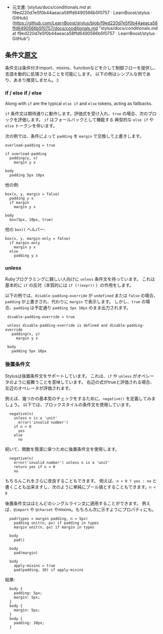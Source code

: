  +  元文書: [stylus/docs/conditionals.md at f9ed220d7e5f0b44aeaca58ffd6490566b5f0757 · LearnBoost/stylus · GitHub]
(https://github.com/LearnBoost/stylus/blob/f9ed220d7e5f0b44aeaca58ffd6490566b5f0757/docs/conditionals.md 
"stylus/docs/conditionals.md at f9ed220d7e5f0b44aeaca58ffd6490566b5f0757 · LearnBoost/stylus · GitHub")

## 条件文[原文](http://learnboost.github.io/stylus/docs/conditionals.html)

条件文は条件付きimport、mixins、functionなどを介して制御フローを提供し、言語を動的に処理させることを可能にします。
以下の例はシンプルな例であり、あまり推奨しません。:)

### if / else if / else

 Along with `if` are the typical `else if` and `else` tokens, acting as fallbacks.
 
 `if` 条件文は期待通りに動作します。評価式を受け入れ、`true` の場合、次のブロックを評価します。
 `if` はフォールバックとして機能する 典型的な `else if` や `else` トークンを伴います。
 
 次の例では、条件によって `padding` を `margin` で交換して上書きします。

    overload-padding = true

    if overload-padding
      padding(y, x)
        margin y x

    body
      padding 5px 10px

他の例:

    box(x, y, margin = false)
      padding y x
      if margin
        margin y x

    body
      box(5px, 10px, true)

他の `box()` ヘルパー:

    box(x, y, margin-only = false)
      if margin-only
        margin y x
      else
        padding y x

### unless

 Rubyプログラミングに親しい人向けに `unless` 条件文を持っています。
 これは基本的に `if` の反対（本質的には `if (!(expr))` ）の作用をします。

以下の例では、`disable-padding-override` が `undefined` または `false` の場合、
`padding` が上書きされ、代わりに `margin` で表示します。
しかし、`true` の場合、`padding` は予定通り `padding 5px 10px` のまま出力されます。

     disable-padding-override = true

     unless disable-padding-override is defined and disable-padding-override
       padding(x, y)
         margin y x

     body
       padding 5px 10px

### 後置条件文

  Stylusは後置条件文をサポートしています。
  これは、`if` や `unless` がオペレータのように振舞うことを意味しています。
  右辺の式がtrueと評価される場合、左辺のオペレータが評価されます。  
  
  例えば、幾つかの基本型のチェックをするために、`negative()` を定義してみましょう。
  以下では、ブロックスタイルの条件文を使用しています。
  
      negative(n)
        unless n is a 'unit'
          error('invalid number')
        if n < 0
          yes
        else
          no

  続いて、関数を簡潔に保つために後置条件文を使用します。

      negative(n)
        error('invalid number') unless n is a 'unit'
        return yes if n < 0
        no

  もちろんこれをさらに改良することもできます。
  例えば、`n < 0 ? yes : no` と書くことも出来ますし、次のように単純にブール値とすることもできます。`n < 0`　

  後置条件文はほとんどのシングルライン文に適用することができます。
  例えば、`@import` や `@charset` やmixins。もちろん次に示すようにプロパティにも。

  
      pad(types = margin padding, n = 5px)
        padding unit(n, px) if padding in types
        margin unit(n, px) if margin in types

      body
        pad()

      body
        pad(margin)

      body
        apply-mixins = true
        pad(padding, 10) if apply-mixins

結果:

      body {
        padding: 5px;
        margin: 5px;
      }
      body {
        margin: 5px;
      }
      body {
        padding: 10px;
      } 
